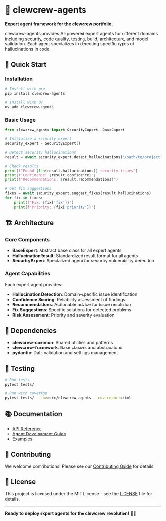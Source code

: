 # 🤖 clewcrew-agents

**Expert agent framework for the clewcrew portfolio.**

clewcrew-agents provides AI-powered expert agents for different domains including security, code quality, testing, build, architecture, and model validation. Each agent specializes in detecting specific types of hallucinations in code.

## 🚀 Quick Start

### Installation

```bash
# Install with pip
pip install clewcrew-agents

# Install with UV
uv add clewcrew-agents
```

### Basic Usage

```python
from clewcrew_agents import SecurityExpert, BaseExpert

# Initialize a security expert
security_expert = SecurityExpert()

# Detect security hallucinations
result = await security_expert.detect_hallucinations("/path/to/project")

# Check results
print(f"Found {len(result.hallucinations)} security issues")
print(f"Confidence: {result.confidence}")
print(f"Recommendations: {result.recommendations}")

# Get fix suggestions
fixes = await security_expert.suggest_fixes(result.hallucinations)
for fix in fixes:
    print(f"Fix: {fix['fix']}")
    print(f"Priority: {fix['priority']}")
```

## 🏗️ Architecture

### Core Components

- **BaseExpert**: Abstract base class for all expert agents
- **HallucinationResult**: Standardized result format for all agents
- **SecurityExpert**: Specialized agent for security vulnerability detection

### Agent Capabilities

Each expert agent provides:

- **Hallucination Detection**: Domain-specific issue identification
- **Confidence Scoring**: Reliability assessment of findings
- **Recommendations**: Actionable advice for issue resolution
- **Fix Suggestions**: Specific solutions for detected problems
- **Risk Assessment**: Priority and severity evaluation

## 🔧 Dependencies

- **clewcrew-common**: Shared utilities and patterns
- **clewcrew-framework**: Base classes and abstractions
- **pydantic**: Data validation and settings management

## 🧪 Testing

```bash
# Run tests
pytest tests/

# Run with coverage
pytest tests/ --cov=src/clewcrew_agents --cov-report=html
```

## 📚 Documentation

- [API Reference](https://github.com/louspringer/clewcrew-agents#readme)
- [Agent Development Guide](https://github.com/louspringer/clewcrew-agents#agent-development)
- [Examples](https://github.com/louspringer/clewcrew-agents#examples)

## 🤝 Contributing

We welcome contributions! Please see our [Contributing Guide](https://github.com/louspringer/clewcrew-agents/blob/main/CONTRIBUTING.md) for details.

## 📄 License

This project is licensed under the MIT License - see the [LICENSE](LICENSE) file for details.

---

**Ready to deploy expert agents for the clewcrew revolution!** 🤖✨




